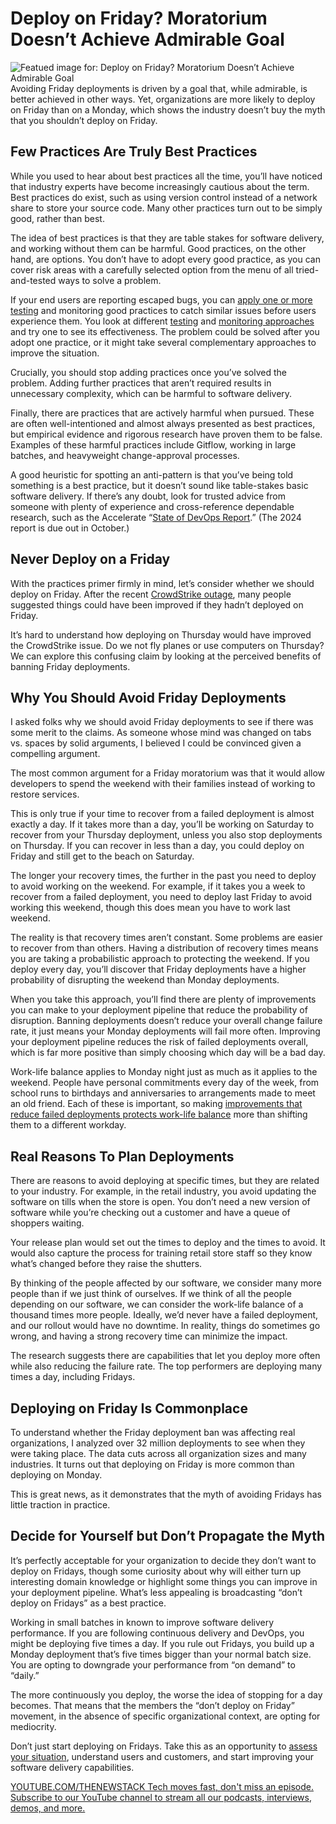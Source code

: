 # Deploy on Friday? Moratorium Doesn’t Achieve Admirable Goal
![Featued image for: Deploy on Friday? Moratorium Doesn’t Achieve Admirable Goal](https://cdn.thenewstack.io/media/2024/08/df335a6a-calendar-1024x642.jpg)
Avoiding Friday deployments is driven by a goal that, while admirable, is better achieved in other ways. Yet, organizations are more likely to deploy on Friday than on a Monday, which shows the industry doesn’t buy the myth that you shouldn’t deploy on Friday.

## Few Practices Are Truly Best Practices
While you used to hear about best practices all the time, you’ll have noticed that industry experts have become increasingly cautious about the term. Best practices do exist, such as using version control instead of a network share to store your source code. Many other practices turn out to be simply good, rather than best.

The idea of best practices is that they are table stakes for software delivery, and working without them can be harmful. Good practices, on the other hand, are options. You don’t have to adopt every good practice, as you can cover risk areas with a carefully selected option from the menu of all tried-and-tested ways to solve a problem.

If your end users are reporting escaped bugs, you can [apply one or more testing](https://thenewstack.io/shift-left-testing-applied-to-kubernetes/) and monitoring good practices to catch similar issues before users experience them. You look at different [testing](https://thenewstack.io/surprise-software-testing-is-every-developers-job-now/) and [monitoring approaches](https://thenewstack.io/observability/) and try one to see its effectiveness. The problem could be solved after you adopt one practice, or it might take several complementary approaches to improve the situation.

Crucially, you should stop adding practices once you’ve solved the problem. Adding further practices that aren’t required results in unnecessary complexity, which can be harmful to software delivery.

Finally, there are practices that are actively harmful when pursued. These are often well-intentioned and almost always presented as best practices, but empirical evidence and rigorous research have proven them to be false. Examples of these harmful practices include Gitflow, working in large batches, and heavyweight change-approval processes.

A good heuristic for spotting an anti-pattern is that you’ve being told something is a best practice, but it doesn’t sound like table-stakes basic software delivery. If there’s any doubt, look for trusted advice from someone with plenty of experience and cross-reference dependable research, such as the Accelerate “[State of DevOps Report](https://services.google.com/fh/files/misc/2023_final_report_sodr.pdf).” (The 2024 report is due out in October.)

## Never Deploy on a Friday
With the practices primer firmly in mind, let’s consider whether we should deploy on Friday. After the recent [CrowdStrike outage](https://thenewstack.io/7-urgent-lessons-from-the-crowdstrike-disaster/), many people suggested things could have been improved if they hadn’t deployed on Friday.

It’s hard to understand how deploying on Thursday would have improved the CrowdStrike issue. Do we not fly planes or use computers on Thursday? We can explore this confusing claim by looking at the perceived benefits of banning Friday deployments.

## Why You Should Avoid Friday Deployments
I asked folks why we should avoid Friday deployments to see if there was some merit to the claims. As someone whose mind was changed on tabs vs. spaces by solid arguments, I believed I could be convinced given a compelling argument.

The most common argument for a Friday moratorium was that it would allow developers to spend the weekend with their families instead of working to restore services.

This is only true if your time to recover from a failed deployment is almost exactly a day. If it takes more than a day, you’ll be working on Saturday to recover from your Thursday deployment, unless you also stop deployments on Thursday. If you can recover in less than a day, you could deploy on Friday and still get to the beach on Saturday.

The longer your recovery times, the further in the past you need to deploy to avoid working on the weekend. For example, if it takes you a week to recover from a failed deployment, you need to deploy last Friday to avoid working this weekend, though this does mean you have to work last weekend.

The reality is that recovery times aren’t constant. Some problems are easier to recover from than others. Having a distribution of recovery times means you are taking a probabilistic approach to protecting the weekend. If you deploy every day, you’ll discover that Friday deployments have a higher probability of disrupting the weekend than Monday deployments.

When you take this approach, you’ll find there are plenty of improvements you can make to your deployment pipeline that reduce the probability of disruption. Banning deployments doesn’t reduce your overall change failure rate, it just means your Monday deployments will fail more often. Improving your deployment pipeline reduces the risk of failed deployments overall, which is far more positive than simply choosing which day will be a bad day.

Work-life balance applies to Monday night just as much as it applies to the weekend. People have personal commitments every day of the week, from school runs to birthdays and anniversaries to arrangements made to meet an old friend. Each of these is important, so making [improvements that reduce failed deployments protects work-life balance](https://thenewstack.io/low-code-tools-improve-devs-work-life-balance-survey-finds/) more than shifting them to a different workday.

## Real Reasons To Plan Deployments
There are reasons to avoid deploying at specific times, but they are related to your industry. For example, in the retail industry, you avoid updating the software on tills when the store is open. You don’t need a new version of software while you’re checking out a customer and have a queue of shoppers waiting.

Your release plan would set out the times to deploy and the times to avoid. It would also capture the process for training retail store staff so they know what’s changed before they raise the shutters.

By thinking of the people affected by our software, we consider many more people than if we just think of ourselves. If we think of all the people depending on our software, we can consider the work-life balance of a thousand times more people. Ideally, we’d never have a failed deployment, and our rollout would have no downtime. In reality, things do sometimes go wrong, and having a strong recovery time can minimize the impact.

The research suggests there are capabilities that let you deploy more often while also reducing the failure rate. The top performers are deploying many times a day, including Fridays.

## Deploying on Friday Is Commonplace
To understand whether the Friday deployment ban was affecting real organizations, I analyzed over 32 million deployments to see when they were taking place. The data cuts across all organization sizes and many industries. It turns out that deploying on Friday is more common than deploying on Monday.

This is great news, as it demonstrates that the myth of avoiding Fridays has little traction in practice.


## Decide for Yourself but Don’t Propagate the Myth
It’s perfectly acceptable for your organization to decide they don’t want to deploy on Fridays, though some curiosity about why will either turn up interesting domain knowledge or highlight some things you can improve in your deployment pipeline. What’s less appealing is broadcasting “don’t deploy on Fridays” as a best practice.

Working in small batches in known to improve software delivery performance. If you are following continuous delivery and DevOps, you might be deploying five times a day. If you rule out Fridays, you build up a Monday deployment that’s five times bigger than your normal batch size. You are opting to downgrade your performance from “on demand” to “daily.”

The more continuously you deploy, the worse the idea of stopping for a day becomes. That means that the members the “don’t deploy on Friday” movement, in the absence of specific organizational context, are opting for mediocrity.

Don’t just start deploying on Fridays. Take this as an opportunity to [assess your situation](https://octopus.com/deployment-capability-assessment), understand users and customers, and start improving your software delivery capabilities.

[
YOUTUBE.COM/THENEWSTACK
Tech moves fast, don't miss an episode. Subscribe to our YouTube
channel to stream all our podcasts, interviews, demos, and more.
](https://youtube.com/thenewstack?sub_confirmation=1)